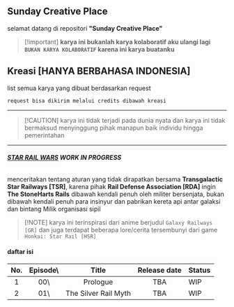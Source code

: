 <h2 id="sunday-creative-place">Sunday Creative Place</h2>
<p>selamat datang di repositori <strong>&quot;Sunday Creative Place&quot;</strong></p>
<blockquote>
<p>[!important]
<strong>karya ini bukanlah karya kolaboratif aku ulangi lagi <code>BUKAN KARYA KOLABORATIF</code> karena ini karya buatanku</strong></p>
</blockquote>
<h2 id="kreasi-hanya-berbahasa-indonesia-">Kreasi [HANYA BERBAHASA INDONESIA]</h2>
<p>list semua karya yang dibuat berdasarkan request </p>
<pre><code>request <span class="hljs-keyword">bisa </span><span class="hljs-keyword">dikirim </span>melalui credits <span class="hljs-keyword">dibawah </span>kreasi
</code></pre><hr>

<blockquote>
<p>[!CAUTION]
karya ini tidak terjadi pada dunia nyata dan karya ini tidak bermaksud menyinggung pihak manapun baik individu hingga pemerintahan</p>
</blockquote>
<hr>

<h6 id="-star-rail-wars-original-srw-prologue-md-work-in-progress-"><strong><a href="./original/SRW-Prologue.md">STAR RAIL WARS</a> WORK IN PROGRESS</strong></h6>
<p>menceritakan tentang aturan yang tidak dirapatkan bersama <strong>Transgalactic Star Railways [TSR]</strong>, karena pihak <strong>Rail Defense Association [RDA]</strong> ingin <strong>The StoneHarts Rails</strong> dibawah kendali penuh oleh militer bersenjata, bukan dibawah kendali penuh para insinyur dan pabrikan kereta api antar galaksi dan bintang Milik organisasi sipil</p>
<blockquote>
<p>[!NOTE]
karya ini terinspirasi dari anime berjudul <code>Galaxy Railways [GR]</code> dan juga terdapat beberapa lore/cerita tersembunyi dari game <code>Honkai: Star Rail [HSR]</code></p>
</blockquote>
<h4 id="daftar-isi">daftar isi</h4>
<table>
<thead>
<tr>
<th style="text-align:center">No.</th>
<th style="text-align:center">Episode\</th>
<th style="text-align:center">Title</th>
<th style="text-align:center">Release date</th>
<th>Status</th>
</tr>
</thead>
<tbody>
<tr>
<td style="text-align:center">1</td>
<td style="text-align:center">00\</td>
<td style="text-align:center">Prologue</td>
<td style="text-align:center">TBA</td>
<td>WIP</td>
</tr>
<tr>
<td style="text-align:center">2</td>
<td style="text-align:center">01\</td>
<td style="text-align:center">The Silver Rail Myth</td>
<td style="text-align:center">TBA</td>
<td>WIP</td>
</tr>
</tbody>
</table>
